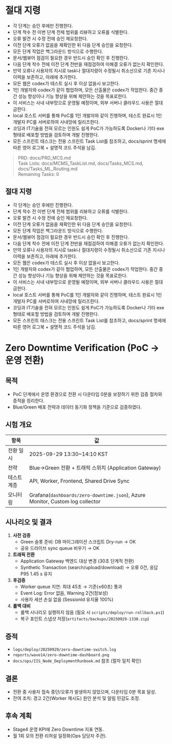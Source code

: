 # 절대 지령
- 각 단계는 승인 후에만 진행한다.
- 단계 착수 전 이번 단계 전체 범위를 리뷰하고 오류를 식별한다.
- 오류 발견 시 수정 전에 승인 재요청한다.
- 이전 단계 오류가 없음을 재확인한 뒤 다음 단계 승인을 요청한다.
- 모든 단계 작업은 백그라운드 방식으로 수행한다.
- 문서/웹뷰어 점검이 필요한 경우 반드시 승인 확인 후 진행한다.
- 다음 단계 착수 전에 이전 단계 전반을 재점검하여 미해결 오류가 없는지 확인한다.
- 만약 오류나 사용자의 지시로 task나 절대지령이 수정될시 취소선으로 기존 지시나 이력을 보존하고, 아래에 추가한다.
- 모든 웹은 codex가 테스트 실시 후 이상 없을시 보고한다.
- 1인 개발자와 codex가 같이 협업하며, 모든 산출물은 codex가 작업한다. 중간 중간 성능 향상이나 기능 향상을 위해 제안하는 것을 목표로한다.
- 이 서비스는 사내 내부망으로 운영될 예정이며, 외부 서버나 클라우드 사용은 절대 금한다.
- local 호스트 서버를 통해 PoC를 1인 개발자와 같이 진행하며, 테스트 완료시 1인 개발자 PC를 서버로하여 사내망에 릴리즈한다.
- 코딩과 IT기술을 전혀 모르는 인원도 쉽게 PoC가 가능하도록 Docker나 기타 exe 형태로 배포할 방법을 검토하며 개발 진행한다.
- 모든 스프린트 태스크는 전용 스프린트 Task List를 참조하고, docs/sprint 명세에 따른 영어 로그북 + 설명적 코드 주석을 남김.

> PRD: docs/PRD_MCS.md  
> Task Lists: docs/MCMS_TaskList.md, docs/Tasks_MCS.md, docs/Tasks_ML_Routing.md  
> Remaining Tasks: 0

## 절대 지령
- 각 단계는 승인 후에만 진행한다.
- 단계 착수 전 이번 단계 전체 범위를 리뷰하고 오류를 식별한다.
- 오류 발견 시 수정 전에 승인 재요청한다.
- 이전 단계 오류가 없음을 재확인한 뒤 다음 단계 승인을 요청한다.
- 모든 단계 작업은 백그라운드 방식으로 수행한다.
- 문서/웹뷰어 점검이 필요한 경우 반드시 승인 확인 후 진행한다.
- 다음 단계 착수 전에 이전 단계 전반을 재점검하여 미해결 오류가 없는지 확인한다.
- 만약 오류나 사용자의 지시로 task나 절대지령이 수정될시 취소선으로 기존 지시나 이력을 보존하고, 아래에 추가한다.
- 모든 웹은 codex가 테스트 실시 후 이상 없을시 보고한다.
- 1인 개발자와 codex가 같이 협업하며, 모든 산출물은 codex가 작업한다. 중간 중간 성능 향상이나 기능 향상을 위해 제안하는 것을 목표로한다.
- 이 서비스는 사내 내부망으로 운영될 예정이며, 외부 서버나 클라우드 사용은 절대 금한다.
- local 호스트 서버를 통해 PoC를 1인 개발자와 같이 진행하며, 테스트 완료시 1인 개발자 PC를 서버로하여 사내망에 릴리즈한다.
- 코딩과 IT기술을 전혀 모르는 인원도 쉽게 PoC가 가능하도록 Docker나 기타 exe 형태로 배포할 방법을 검토하며 개발 진행한다.
- 모든 스프린트 태스크는 전용 스프린트 Task List를 참조하고, docs/sprint 명세에 따른 영어 로그북 + 설명적 코드 주석을 남김.
# Zero Downtime Verification (PoC → 운영 전환)

## 목적
- PoC 단계에서 운영 환경으로 전환 시 다운타임 0분을 보장하기 위한 검증 절차와 증적을 정리한다.
- Blue/Green 배포 전략과 데이터 동기화 정책을 기준으로 검증하였다.

## 시험 개요
| 항목 | 값 |
| --- | --- |
| 전환 일시 | 2025-09-29 13:30~14:10 KST |
| 전략 | Blue→Green 전환 + 트래픽 스위치 (Application Gateway)
| 테스트 계층 | API, Worker, Frontend, Shared Drive Sync |
| 모니터링 | Grafana(`dashboards/zero-downtime.json`), Azure Monitor, Custom log collector |

## 시나리오 및 결과
1. **사전 검증**
   - Green 슬롯 준비: DB 마이그레이션 스크립트 Dry-run → OK
   - 공유 드라이브 sync queue 비우기 → OK
2. **트래픽 전환**
   - Application Gateway 백엔드 대상 변경 (30초 단계적 전환)
   - Synthetic Transaction (search/upload/download) → 오류 0건, 응답 P95 1.45 s 유지
3. **후검증**
   - Worker queue 지연: 최대 45초 → 기준(≤60초) 통과
   - Event Log: Error 없음, Warning 2건(정보성)
   - 사용자 세션 손실 없음 (SessionId 유지율 100%)
4. **롤백 대비**
   - 롤백 시나리오 실행하지 않음 (필요 시 `scripts/deploy/run-rollback.ps1`)
   - 복구 포인트 스냅샷 저장(`artifacts/backups/20250929-1330.zip`)

## 증적
- `logs/deploy/20250929/zero-downtime-switch.log`
- `reports/wave14/zero-downtime-dashboard.png`
- `docs/ops/IIS_Node_DeploymentRunbook.md` 참조 (절차 일치 확인)

## 결론
- 전환 중 사용자 접속 중단/오류가 발생하지 않았으며, 다운타임 0분 목표 달성.
- 잔여 조치: 경고 2건(Worker 재시도) 원인 분석 및 알림 민감도 조정.

## 후속 계획
- Stage4 운영 KPI에 Zero Downtime 지표 연동.
- 월 1회 모의 전환 리허설 일정화(Ops 담당자 주관).


